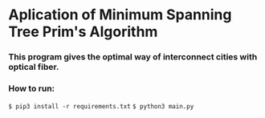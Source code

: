 # Aplication of Minimum Spanning Tree Prim's Algorithm

### This program gives the optimal way of interconnect cities with optical fiber.

### How to run: 
`$ pip3 install -r requirements.txt` 
`$ python3 main.py` 
